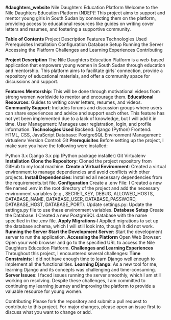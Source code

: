 **#daughters_website**
Nile Daughters Education Platform
Welcome to the Nile Daughters Education Platform (NDEP)! This project aims to support and mentor young girls in South Sudan by connecting them on the platform, providing access to educational resources like guides on writing cover letters and resumes, and fostering a supportive community.

**Table of Contents**
Project Description
Features
Technologies Used
Prerequisites
Installation
Configuration
Database Setup
Running the Server
Accessing the Platform
Challenges and Learning Experiences
Contributing

**Project Description**
The Nile Daughters Education Platform is a web-based application that empowers young women in South Sudan through education and mentorship. This platform aims to facilitate girls' connection, provide a repository of educational materials, and offer a community space for discussions and support.

**Features**
**Mentorship**: This will be done through motivational videos from strong women worldwide to mentor and encourage them.
**Educational Resources**: Guides to writing cover letters, resumes, and videos.
**Community Support**: Includes forums and discussion groups where users can share experiences and advice and support each other. This feature has not yet been implemented due to a lack of knowledge, but I will add it in time.
User Management: Manages user registration, login, and profile information.
**Technologies Used**
Backend: Django (Python)
Frontend: HTML, CSS, JavaScript
Database: PostgreSQL
Environment Management: virtualenv
Version Control: Git
**Prerequisites**
Before setting up the project, I make sure you have the following were installed:

Python 3.x
Django 3.x
pip (Python package installer)
Git
Virtualenv
**Installation**
**Clone the Repository**:  Cloned the project repository from GitHub to my local machine.
**Create a Virtual Environment**: Created a virtual environment to manage dependencies and avoid conflicts with other projects.
**Install Dependencies**: Installed all necessary dependencies from the requirements.txt file.
**Configuration**
Create a .env File: I Created a new file named .env in the root directory of the project and add the necessary environment variables (e.g., SECRET_KEY, DEBUG, ALLOWED_HOSTS, DATABASE_NAME, DATABASE_USER, DATABASE_PASSWORD, DATABASE_HOST, DATABASE_PORT).
Update settings.py: Update the settings.py file to use these environment variables.
**Database Setup**
Create the Database: I Created a new PostgreSQL database with the name specified in the .env file.
**Apply Migrations**:I Applied migrations to set up the database schema, which I will still look into, though it did not work.
**Running the Server**
**Start the Development Server**: Start the development server to run the application.
**Accessing the Platform**
Open Web Browser: Open your web browser and go to the specified URL to access the Nile Daughters Education Platform.
**Challenges and Learning Experiences**
Throughout this project, I encountered several challenges:
**Time Constraints**: I did not have enough time to learn Django well enough to implement all the functionalities.
**Learning Django**: As a new tool for me, learning Django and its concepts was challenging and time-consuming.
**Server Issues**: I faced issues running the server smoothly, which I am still working on resolving.
Despite these challenges, I am committed to continuing my learning journey and improving the platform to provide a valuable resource for young women.

Contributing
Please fork the repository and submit a pull request to contribute to this project. For major changes, please open an issue first to discuss what you want to change or add.
